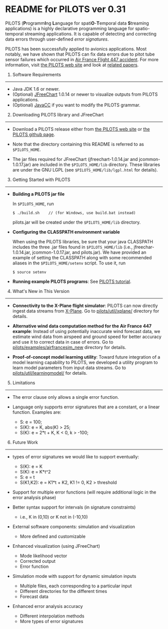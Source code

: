 README for PILOTS ver 0.31
===============================================

PILOTS (**P**rogramm**I**ng **L**anguage for spati**O**-**T**emporal data **S**treaming applications) is a highly declarative programming language for spatio-temporal streaming applications.
It is capable of detecting and correcting data errors through user-defined *error signatures*.

PILOTS has been successfully applied to avionics applications. Most notably, we have shown that PILOTS can fix data errors due to pitot tube sensor failures which occurred in [Air France Flight 447 accident](http://wcl.cs.rpi.edu/papers/bdse2013.pdf). For more information, visit [the PILOTS web site](http://wcl.cs.rpi.edu/pilots/) and look at [related papers](https://wcl.cs.rpi.edu/bib/Keyword/DATA-STREAMING.html).


1. Software Requirements
----------------------------------------------------------------------------------------------
* Java JDK 1.6 or newer.
* (Optional) [JFreeChart](http://www.jfree.org/jfreechart/download.html) 1.0.14 or newer to visualize outputs from PILOTS applications.
* (Optional) [JavaCC](http://javacc.java.net/) if you want to modify the PILOTS grammar.
  
2. Downloading PILOTS library and JFreeChart
----------------------------------------------------------------------------------------------
* Download a PILOTS release either from [the PILOTS web site](http:/wcl.cs.rpi.edu/pilots/) or [the PILOTS github page](https://github.com/RPI-WCL/pilots).

* Note that the directory containing this README is referred to as `$PILOTS_HOME`.

* The jar files required for JFreeChart (jfreechart-1.0.14.jar and jcommon-1.0.17.jar) are included in the `$PILOTS_HOME/lib` directory.
  These libraries are under the GNU LGPL (see `$PILOTS_HOME/lib/lgpl.html` for details).


3. Getting Started with PILOTS
----------------------------------------------------------------------------------------------
* **Building a PILOTS jar file**

  In `$PILOTS_HOME`, run
  ~~~
  $ ./build.sh    // (for Windows, use build.bat instead)
  ~~~
  pilots.jar will be created under the `$PILOTS_HOME/lib` directory.

* **Configuring the CLASSPATH environment variable**

  When using the PILOTS libraries, be sure that your java CLASSPATH includes the three .jar files found in `$PILOTS_HOME/lib` (i.e., jfreechar-1.0.14.jar, jcommon-1.0.17.jar, and pilots.jar). 
  We have provided an example of setting the CLASSPATH along with some recommended aliases in the `$PILOTS_HOME/setenv` script. To use it, run
  ~~~
  $ source setenv
  ~~~

* **Running example PILOTS programs**: See [PILOTS tutorial](https://wcl.cs.rpi.edu/pilots/tutorial/index.html).

4. What's New in This Version
----------------------------------------------------------------------------------------------
* **Connectivity to the X-Plane flight simulator**: PILOTS can now directly ingest data streams from [X-Plane](http://www.x-plane.com). Go to [pilots/util/xplane/](https://github.com/RPI-WCL/pilots/tree/master/pilots/util/xplane) directory for details.

* **Alternative wind data computation method for the Air France 447 example**: Instead of using potentially inaccurate wind forecast data, we estimate wind data from airspeed and ground speed for better accuracy and use it to correct data in case of errors. Go to [pilots/examples/airfrancesim_new](https://github.com/RPI-WCL/pilots/tree/master/examples/airfrancesim_new) directory for details.

* **Proof-of-concept model learning utility**: Toward future integration of a model learning capability to PILOTS, we developed a utility program to learn model parameters from input data streams. 
Go to [pilots/util/learningmodel/](https://github.com/RPI-WCL/pilots/tree/master/pilots/util/learningmodel) for details.



5. Limitations
----------------------------------------------------------------------------------------------
* The error clause only allows a single error function.  

* Language only supports error signatures that are a constant, or a linear function. Examples are:
  - S: e = 100;
  - S(K): e = K, abs(K) > 25;
  - S(K): e = 2*t + K, K < 0, k > -100;


6. Future Work
----------------------------------------------------------------------------------------------
* types of error signatures we would like to support eventually:
    -   S(K): e = K
    -   S(K): e = K*t^2
    -   S:    e = t
    -   S(K1,K2): e = K1*t + K2, K1 != 0, K2 > threshold

* Support for multiple error functions (will require additional logic in the error analysis phase)

* Better syntax support for intervals (in signature constraints)
    - i.e., K in (0,10) or K not in (-10,10)

* External software components: simulation and visualization
    - More defined and customizable

* Enhanced visualization (using JFreeChart)
    - Mode likelihood vector
    - Corrected output
    - Error function

* Simulation mode with support for dynamic simulation inputs
    - Multiple files, each corresponding to a particular input
    - Different directories for the different times
    - Forecast data

* Enhanced error analysis accuracy
    - Different interpolation methods
    - More types of error signatures
